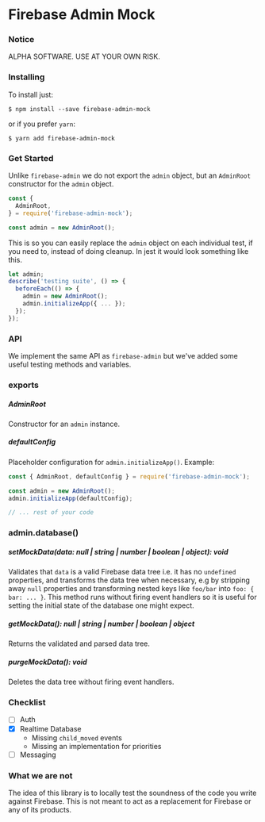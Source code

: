 # Firebase Admin Mock

### Notice

ALPHA SOFTWARE. USE AT YOUR OWN RISK.

### Installing

To install just:

```
$ npm install --save firebase-admin-mock
```

or if you prefer `yarn`:
```
$ yarn add firebase-admin-mock
```

### Get Started

Unlike `firebase-admin` we do not export the `admin` object, but an `AdminRoot` constructor for the `admin` object.

```javascript
const {
  AdminRoot,
} = require('firebase-admin-mock');

const admin = new AdminRoot();
```

This is so you can easily replace the `admin` object on each individual test, if you need to, instead of doing cleanup. In jest it would look something like this.

```javascript
let admin;
describe('testing suite', () => {
  beforeEach(() => {
    admin = new AdminRoot();
    admin.initializeApp({ ... });
  });
});
```

### API

We implement the same API as `firebase-admin` but we've added some useful testing methods and variables.

### exports

##### AdminRoot

Constructor for an `admin` instance.

##### defaultConfig

Placeholder configuration for `admin.initializeApp()`. Example:

```javascript
const { AdminRoot, defaultConfig } = require('firebase-admin-mock');

const admin = new AdminRoot();
admin.initializeApp(defaultConfig);

// ... rest of your code
```

### admin.database()

##### setMockData(data: null | string | number | boolean | object): void
Validates that `data` is a valid Firebase data tree i.e. it has no `undefined` properties, and transforms the data tree when necessary, e.g by stripping away `null` properties and transforming nested keys like `foo/bar` into `foo: { bar: ... }`. This method runs without firing event handlers so it is useful for setting the initial state of the database one might expect.

##### getMockData(): null | string | number | boolean | object
Returns the validated and parsed data tree.

##### purgeMockData(): void
Deletes the data tree without firing event handlers.

### Checklist
- [ ] Auth
- [x] Realtime Database
  - Missing `child_moved` events
  - Missing an implementation for priorities
- [ ] Messaging

### What we are not

The idea of this library is to locally test the soundness of the code you write against Firebase. This is not meant to act as a replacement for Firebase or any of its products.
